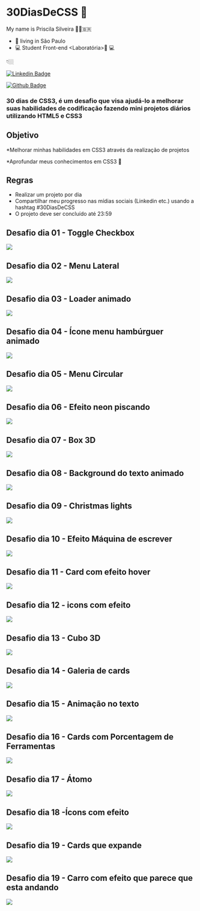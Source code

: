 # 30DiasDeCSS 👋

My name is Priscila Silveira 👩🏼‍🇧🇷

- 📍 living in São Paulo
- 💻 Student Front-end  <Laboratória>💛 💻



 👇🏼


 [![Linkedin Badge](https://img.shields.io/badge/-LinkedIn-blue?style=flat-square&logo=Linkedin&logoColor=white&link=https://www.linkedin.com/in/priscilassilveira/)](https://www.linkedin.com/in/priscilassilveira/)
 
 [![Github Badge](https://img.shields.io/badge/-Github-000?style=flat-square&logo=Github&logoColor=white&link=https://github.com/PriscilaSSilveira)](https://github.com/PriscilaSSilveira)
 

### 30 dias de CSS3, é um desafio que visa ajudá-lo a melhorar suas habilidades de codificação fazendo mini projetos diários utilizando HTML5 e CSS3 

 ## Objetivo
 
 *Melhorar minhas habilidades em CSS3 através da realização de projetos
 
 *Aprofundar meus conhecimentos em CSS3 🧠
 
 
## Regras

* Realizar um projeto por dia
* Compartilhar meu progresso nas mídias sociais (Linkedin etc.) usando a hashtag #30DiasDeCSS
* O projeto deve ser concluído até 23:59



##  Desafio dia 01 - Toggle Checkbox

![](Dia01/checkbox.gif)



##  Desafio dia 02 - Menu Lateral


![](Dia02/menu.gif)




##  Desafio dia 03 -  Loader animado


![](Dia03/loader.gif)



##  Desafio dia 04 - Ícone menu hambúrguer animado


![](Dia04/menuHamburger.gif)



##  Desafio dia 05 - Menu Circular


![](Dia05/menuCircular.gif)


##  Desafio dia 06 - Efeito neon piscando


![](Dia06/neonPiscando.gif)



##  Desafio dia 07 - Box 3D


![](Dia07/box3D.gif)



##  Desafio dia 08 - Background do texto animado


![](Dia08/giphy.gif)


##  Desafio dia 09 - Christmas lights


![](Dia09/light.gif)


##  Desafio dia 10 - Efeito Máquina de escrever


![](Dia10/giphy.gif)

##  Desafio dia 11 - Card com efeito hover


![](Dia11/card.gif)

##  Desafio dia 12 - icons com efeito


![](Dia12/icons.gif)

##  Desafio dia 13 - Cubo 3D


![](Dia13/cubo.gif)

##  Desafio dia 14 - Galeria de cards


![](Dia14/galeria.gif)

##  Desafio dia 15 - Animação no texto


![](Dia15/texto.gif)


##  Desafio dia 16 - Cards com Porcentagem de Ferramentas


![](Dia16/calculo.gif)


##  Desafio dia 17 - Átomo


![](Dia17/atomo.gif)


##  Desafio dia 18 -Ícons com efeito


![](Dia18/icon.gif)


##  Desafio dia 19 - Cards que expande


![](Dia19/cards.gif)


##  Desafio dia 19 - Carro com efeito que parece que esta andando


![](Dia20/car.gif)


